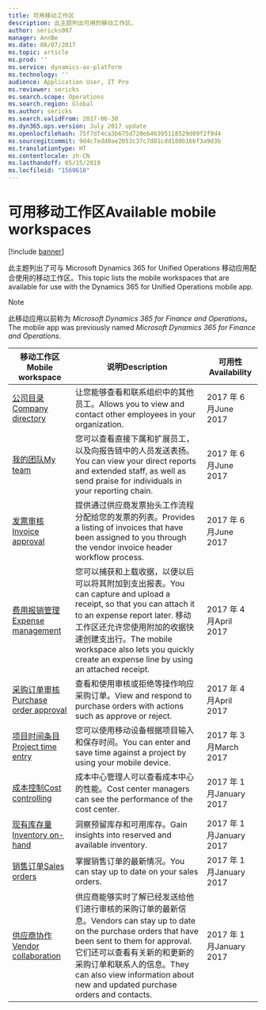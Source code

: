 ```yaml
---
title: 可用移动工作区
description: 此主题列出可用的移动工作区。
author: sericks007
manager: AnnBe
ms.date: 08/07/2017
ms.topic: article
ms.prod: ''
ms.service: dynamics-ax-platform
ms.technology: ''
audience: Application User, IT Pro
ms.reviewer: sericks
ms.search.scope: Operations
ms.search.region: Global
ms.author: sericks
ms.search.validFrom: 2017-06-30
ms.dyn365.ops.version: July 2017 update
ms.openlocfilehash: 75f7df4ca3b675d720eb46395118529d09f2f9d4
ms.sourcegitcommit: 9d4c7edd0ae2053c37c7d81cdd180b16bf3a9d3b
ms.translationtype: HT
ms.contentlocale: zh-CN
ms.lasthandoff: 05/15/2019
ms.locfileid: "1560610"
---
```

# <a name="available-mobile-workspaces"></a><span data-ttu-id="6e475-103">可用移动工作区</span><span class="sxs-lookup"><span data-stu-id="6e475-103">Available mobile workspaces</span></span>

[!include [banner](../includes/banner.md)]

<span data-ttu-id="6e475-104">此主题列出了可与 Microsoft Dynamics 365 for Unified Operations 移动应用配合使用的移动工作区。</span><span class="sxs-lookup"><span data-stu-id="6e475-104">This topic lists the mobile workspaces that are available for use with the Dynamics 365 for Unified Operations mobile app.</span></span>

> [!NOTE]
> <span data-ttu-id="6e475-105">此移动应用以前称为 *Microsoft Dynamics 365 for Finance and Operations*。</span><span class="sxs-lookup"><span data-stu-id="6e475-105">The mobile app was previously named *Microsoft Dynamics 365 for Finance and Operations*.</span></span>

| <span data-ttu-id="6e475-106">移动工作区</span><span class="sxs-lookup"><span data-stu-id="6e475-106">Mobile workspace</span></span>     | <span data-ttu-id="6e475-107">说明</span><span class="sxs-lookup"><span data-stu-id="6e475-107">Description</span></span>   | <span data-ttu-id="6e475-108">可用性</span><span class="sxs-lookup"><span data-stu-id="6e475-108">Availability</span></span>   |
|----------------------|---------------|--------------|
|[<span data-ttu-id="6e475-109">公司目录</span><span class="sxs-lookup"><span data-stu-id="6e475-109">Company directory</span></span>](company-directory-mobile-workspace.md)| <span data-ttu-id="6e475-110">让您能够查看和联系组织中的其他员工。</span><span class="sxs-lookup"><span data-stu-id="6e475-110">Allows you to view and contact other employees in your organization.</span></span>| <span data-ttu-id="6e475-111">2017 年 6 月</span><span class="sxs-lookup"><span data-stu-id="6e475-111">June 2017</span></span> |    
|[<span data-ttu-id="6e475-112">我的团队</span><span class="sxs-lookup"><span data-stu-id="6e475-112">My team</span></span>](manager-self-service-mobile-workspace.md)| <span data-ttu-id="6e475-113">您可以查看直接下属和扩展员工，以及向报告链中的人员发送表扬。</span><span class="sxs-lookup"><span data-stu-id="6e475-113">You can view your direct reports and extended staff, as well as send praise for individuals in your reporting chain.</span></span>|<span data-ttu-id="6e475-114">2017 年 6 月</span><span class="sxs-lookup"><span data-stu-id="6e475-114">June 2017</span></span> |     
|[<span data-ttu-id="6e475-115">发票审核</span><span class="sxs-lookup"><span data-stu-id="6e475-115">Invoice approval</span></span>](invoice-approval-mobile-workspace.md)| <span data-ttu-id="6e475-116">提供通过供应商发票抬头工作流程分配给您的发票的列表。</span><span class="sxs-lookup"><span data-stu-id="6e475-116">Provides a listing of invoices that have been assigned to you through the vendor invoice header workflow process.</span></span>| <span data-ttu-id="6e475-117">2017 年 6 月</span><span class="sxs-lookup"><span data-stu-id="6e475-117">June 2017</span></span>   |
| [<span data-ttu-id="6e475-118">费用报销管理</span><span class="sxs-lookup"><span data-stu-id="6e475-118">Expense management</span></span>](../../financials/expense-management/expense-management-mobile-workspace.md) | <span data-ttu-id="6e475-119">您可以捕获和上载收据，以便以后可以将其附加到支出报表。</span><span class="sxs-lookup"><span data-stu-id="6e475-119">You can capture and upload a receipt, so that you can attach it to an expense report later.</span></span> <span data-ttu-id="6e475-120">移动工作区还允许您使用附加的收据快速创建支出行。</span><span class="sxs-lookup"><span data-stu-id="6e475-120">The mobile workspace also lets you quickly create an expense line by using an attached receipt.</span></span> | <span data-ttu-id="6e475-121">2017 年 4 月</span><span class="sxs-lookup"><span data-stu-id="6e475-121">April 2017</span></span> |
| [<span data-ttu-id="6e475-122">采购订单审核</span><span class="sxs-lookup"><span data-stu-id="6e475-122">Purchase order approval</span></span>](../../supply-chain/procurement/purchase-order-mobile-workspace.md) | <span data-ttu-id="6e475-123">查看和使用审核或拒绝等操作响应采购订单。</span><span class="sxs-lookup"><span data-stu-id="6e475-123">View and respond to purchase orders with actions such as approve or reject.</span></span> | <span data-ttu-id="6e475-124">2017 年 4 月</span><span class="sxs-lookup"><span data-stu-id="6e475-124">April 2017</span></span> |
| [<span data-ttu-id="6e475-125">项目时间条目</span><span class="sxs-lookup"><span data-stu-id="6e475-125">Project time entry</span></span>](../../financials/project-management/project-time-entry-mobile-workspace.md) | <span data-ttu-id="6e475-126">您可以使用移动设备根据项目输入和保存时间。</span><span class="sxs-lookup"><span data-stu-id="6e475-126">You can enter and save time against a project by using your mobile device.</span></span> | <span data-ttu-id="6e475-127">2017 年 3 月</span><span class="sxs-lookup"><span data-stu-id="6e475-127">March 2017</span></span> |
| [<span data-ttu-id="6e475-128">成本控制</span><span class="sxs-lookup"><span data-stu-id="6e475-128">Cost controlling</span></span>](../../financials/cost-accounting/cost-controlling-mobile-workspace.md)     | <span data-ttu-id="6e475-129">成本中心管理人可以查看成本中心的性能。</span><span class="sxs-lookup"><span data-stu-id="6e475-129">Cost center managers can see the performance of the cost center.</span></span>                                                                                               |  <span data-ttu-id="6e475-130">2017 年 1 月</span><span class="sxs-lookup"><span data-stu-id="6e475-130">January 2017</span></span>        |
| [<span data-ttu-id="6e475-131">现有库存量</span><span class="sxs-lookup"><span data-stu-id="6e475-131">Inventory on-hand</span></span>](../../supply-chain/inventory/inventory-on-hand-mobile-workspace.md)    | <span data-ttu-id="6e475-132">洞察预留库存和可用库存。</span><span class="sxs-lookup"><span data-stu-id="6e475-132">Gain insights into reserved and available inventory.</span></span>                                                                                                    |   <span data-ttu-id="6e475-133">2017 年 1 月</span><span class="sxs-lookup"><span data-stu-id="6e475-133">January 2017</span></span>       |
| [<span data-ttu-id="6e475-134">销售订单</span><span class="sxs-lookup"><span data-stu-id="6e475-134">Sales orders</span></span>](../../supply-chain/sales-marketing/sales-orders-mobile-workspace.md)         | <span data-ttu-id="6e475-135">掌握销售订单的最新情况。</span><span class="sxs-lookup"><span data-stu-id="6e475-135">You can stay up to date on your sales orders.</span></span>                                                                                                                          |  <span data-ttu-id="6e475-136">2017 年 1 月</span><span class="sxs-lookup"><span data-stu-id="6e475-136">January 2017</span></span>                  |
| [<span data-ttu-id="6e475-137">供应商协作</span><span class="sxs-lookup"><span data-stu-id="6e475-137">Vendor collaboration</span></span>](../../supply-chain/procurement/vendor-collaboration-mobile-workspace.md) | <span data-ttu-id="6e475-138">供应商能够实时了解已经发送给他们进行审核的采购订单的最新信息。</span><span class="sxs-lookup"><span data-stu-id="6e475-138">Vendors can stay up to date on the purchase orders that have been sent to them for approval.</span></span> <span data-ttu-id="6e475-139">它们还可以查看有关新的和更新的采购订单和联系人的信息。</span><span class="sxs-lookup"><span data-stu-id="6e475-139">They can also view information about new and updated purchase orders and contacts.</span></span> |<span data-ttu-id="6e475-140">2017 年 1 月</span><span class="sxs-lookup"><span data-stu-id="6e475-140">January 2017</span></span>    |

